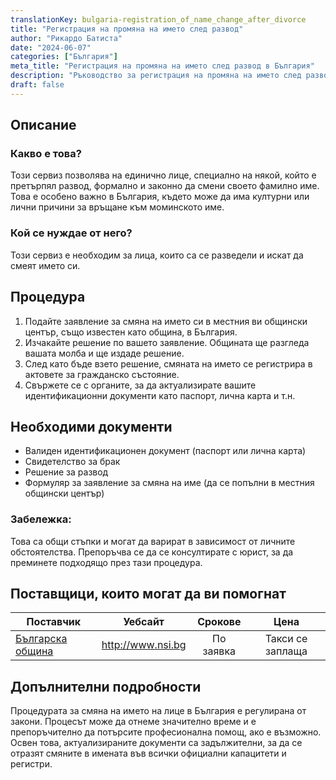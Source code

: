 ```yaml
---
translationKey: bulgaria-registration_of_name_change_after_divorce
title: "Регистрация на промяна на името след развод"
author: "Рикардо Батиста"
date: "2024-06-07"
categories: ["България"]
meta_title: "Регистрация на промяна на името след развод в България"
description: "Ръководство за регистрация на промяна на името след развод в България"
draft: false
---
```


## Описание
### Какво е това?
Този сервиз позволява на единично лице, специално на някой, който е претърпял развод, формално и законно да смени своето фамилно име. Това е особено важно в България, където може да има културни или лични причини за връщане към моминското име.

### Кой се нуждае от него?
Този сервиз е необходим за лица, които са се разведели и искат да смеят името си.

## Процедура

1. Подайте заявление за смяна на името си в местния ви общински център, също известен като община, в България.
2. Изчакайте решение по вашето заявление. Общината ще разгледа вашата молба и ще издаде решение.
3. След като бъде взето решение, смяната на името се регистрира в актовете за гражданско състояние.
4. Свържете се с органите, за да актуализирате вашите идентификационни документи като паспорт, лична карта и т.н.

## Необходими документи

* Валиден идентификационен документ (паспорт или лична карта)
* Свидетелство за брак
* Решение за развод
* Формуляр за заявление за смяна на име (да се попълни в местния общински център)

### Забележка:
Това са общи стъпки и могат да варират в зависимост от личните обстоятелства. Препоръчва се да се консултирате с юрист, за да преминете подходящо през тази процедура.

## Поставщици, които могат да ви помогнат

| Поставчик        |     Уебсайт    |     Срокове     |       Цена      |
| --------------- | -------------- |  :-------------:  | :-------------: |
| [Българска община](http://www.nsi.bg/nrnm/show9.php?id=141)      | http://www.nsi.bg       | По заявка |  Такси се заплаща  |

## Допълнителни подробности
Процедурата за смяна на името на лице в България е регулирана от закони. Процесът може да отнеме значително време и е препоръчително да потърсите професионална помощ, ако е възможно. Освен това, актуализираните документи са задължителни, за да се отразят смяните в имената във всички официални капацитети и регистри.